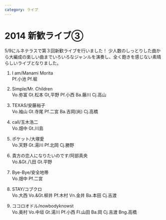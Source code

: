 ```yaml
---
category: ライブ
---
```

# 2014 新歓ライブ③

5/9にルネテラスで第３回新歓ライブを行いました！
少人数のしっとりした曲から大編成の楽しい曲までいろいろなジャンルを演奏し、全く飽きを感じない素晴らしいライブとなりました。

1. I am/Manami Morita<br>
Pf.小池 Pf.堀

2. Simple/Mr. Children<br>
Vo.弥富 Gt.松本 Gt,平野 Pf.小西 Ba.藤川 Cj.高山

3. TEXAS/安藤裕子<br>
Vo.袖山 Gt.寺尾 Pf.二宮 Ba.吉岡(尚) Cj.高橋

4. call/玉木浩二<br>
Vo.畑中 Gt.川島

5. ポケット/大塚愛<br>
Vo.天野 Gt.湯川 Pf.北岡 Cj.勝野

6. 貴方の恋人になりたいのです/阿部真央<br>
Vo.&Gt.八田 Gt.平野

7. Bye-Bye/安全地帯<br>
Vo.畑中 Pf.二宮

8. STAY/コブクロ<br>
Vo.大西 Vo.&Gt.柳井 Pf.木村 Vn.金井 Ba.本田 Cj.吉渡

9. ココロオドル/nowbodyknowst<br>
Vo.奥村 Vo.中垣 Gt.湯川 Pf.小西 Fl.山田 Ba.岡 Cj.吉渡 Bng.高橋
